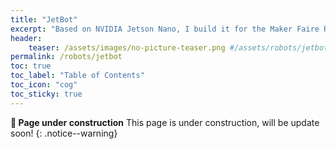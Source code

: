```yaml
---
title: "JetBot"
excerpt: "Based on NVIDIA Jetson Nano, I build it for the Maker Faire Rome"
header: 
    teaser: /assets/images/no-picture-teaser.png #/assets/robots/jetbot/jetbot.jpg
permalink: /robots/jetbot
toc: true
toc_label: "Table of Contents"
toc_icon: "cog"
toc_sticky: true
---
```


**:construction: Page under construction** This page is under construction, will be update soon!
{: .notice--warning}
